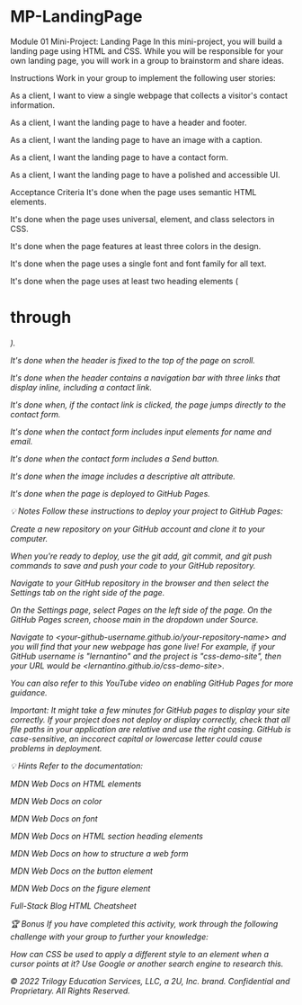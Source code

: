# MP-LandingPage

Module 01 Mini-Project: Landing Page
In this mini-project, you will build a landing page using HTML and CSS. While you will be responsible for your own landing page, you will work in a group to brainstorm and share ideas.

Instructions
Work in your group to implement the following user stories:

As a client, I want to view a single webpage that collects a visitor's contact information.

As a client, I want the landing page to have a header and footer.

As a client, I want the landing page to have an image with a caption.

As a client, I want the landing page to have a contact form.

As a client, I want the landing page to have a polished and accessible UI.

Acceptance Criteria
It's done when the page uses semantic HTML elements.

It's done when the page uses universal, element, and class selectors in CSS.

It's done when the page features at least three colors in the design.

It's done when the page uses a single font and font family for all text.

It's done when the page uses at least two heading elements (<h1> through <h6>).

It's done when the header is fixed to the top of the page on scroll.

It's done when the header contains a navigation bar with three links that display inline, including a contact link.

It's done when, if the contact link is clicked, the page jumps directly to the contact form.

It's done when the contact form includes input elements for name and email.

It's done when the contact form includes a Send button.

It's done when the image includes a descriptive alt attribute.

It's done when the page is deployed to GitHub Pages.

💡 Notes
Follow these instructions to deploy your project to GitHub Pages:

Create a new repository on your GitHub account and clone it to your computer.

When you're ready to deploy, use the git add, git commit, and git push commands to save and push your code to your GitHub repository.

Navigate to your GitHub repository in the browser and then select the Settings tab on the right side of the page.

On the Settings page, select Pages on the left side of the page. On the GitHub Pages screen, choose main in the dropdown under Source.

Navigate to <your-github-username.github.io/your-repository-name> and you will find that your new webpage has gone live! For example, if your GitHub username is "lernantino" and the project is "css-demo-site", then your URL would be <lernantino.github.io/css-demo-site>.

You can also refer to this YouTube video on enabling GitHub Pages for more guidance.

Important: It might take a few minutes for GitHub pages to display your site correctly. If your project does not deploy or display correctly, check that all file paths in your application are relative and use the right casing. GitHub is case-sensitive, an inccorect capital or lowercase letter could cause problems in deployment.

💡 Hints
Refer to the documentation:

MDN Web Docs on HTML elements

MDN Web Docs on color

MDN Web Docs on font

MDN Web Docs on HTML section heading elements

MDN Web Docs on how to structure a web form

MDN Web Docs on the button element

MDN Web Docs on the figure element

Full-Stack Blog HTML Cheatsheet

🏆 Bonus
If you have completed this activity, work through the following challenge with your group to further your knowledge:

How can CSS be used to apply a different style to an <a> element when a cursor points at it?
Use Google or another search engine to research this.

© 2022 Trilogy Education Services, LLC, a 2U, Inc. brand. Confidential and Proprietary. All Rights Reserved.